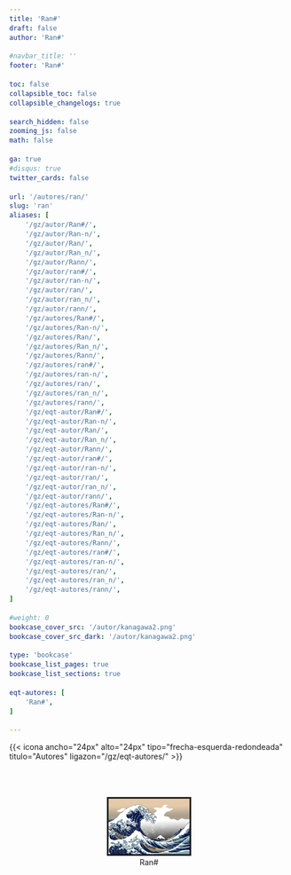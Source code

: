 ```yaml
---
title: 'Ran#'
draft: false
author: 'Ran#'

#navbar_title: ''
footer: 'Ran#'

toc: false
collapsible_toc: false
collapsible_changelogs: true

search_hidden: false
zooming_js: false
math: false

ga: true
#disqus: true
twitter_cards: false

url: '/autores/ran/'
slug: 'ran'
aliases: [
    '/gz/autor/Ran#/',
    '/gz/autor/Ran-n/',
    '/gz/autor/Ran/',
    '/gz/autor/Ran_n/',
    '/gz/autor/Rann/',
    '/gz/autor/ran#/',
    '/gz/autor/ran-n/',
    '/gz/autor/ran/',
    '/gz/autor/ran_n/',
    '/gz/autor/rann/',
    '/gz/autores/Ran#/',
    '/gz/autores/Ran-n/',
    '/gz/autores/Ran/',
    '/gz/autores/Ran_n/',
    '/gz/autores/Rann/',
    '/gz/autores/ran#/',
    '/gz/autores/ran-n/',
    '/gz/autores/ran/',
    '/gz/autores/ran_n/',
    '/gz/autores/rann/',
    '/gz/eqt-autor/Ran#/',
    '/gz/eqt-autor/Ran-n/',
    '/gz/eqt-autor/Ran/',
    '/gz/eqt-autor/Ran_n/',
    '/gz/eqt-autor/Rann/',
    '/gz/eqt-autor/ran#/',
    '/gz/eqt-autor/ran-n/',
    '/gz/eqt-autor/ran/',
    '/gz/eqt-autor/ran_n/',
    '/gz/eqt-autor/rann/',
    '/gz/eqt-autores/Ran#/',
    '/gz/eqt-autores/Ran-n/',
    '/gz/eqt-autores/Ran/',
    '/gz/eqt-autores/Ran_n/',
    '/gz/eqt-autores/Rann/',
    '/gz/eqt-autores/ran#/',
    '/gz/eqt-autores/ran-n/',
    '/gz/eqt-autores/ran/',
    '/gz/eqt-autores/ran_n/',
    '/gz/eqt-autores/rann/',
]

#weight: 0
bookcase_cover_src: '/autor/kanagawa2.png'
bookcase_cover_src_dark: '/autor/kanagawa2.png'

type: 'bookcase'
bookcase_list_pages: true
bookcase_list_sections: true

eqt-autores: [
    'Ran#',
]

---
```


{{< icona ancho="24px" alto="24px" tipo="frecha-esquerda-redondeada" titulo="Autores" ligazon="/gz/eqt-autores/" >}}

<br>
<br>

<!--{{< rede ancho="24px" alto="24px" cor="si" tipo="twitter" titulo="Twitter" ligazon="Fansubgalego" >}}-->

<br>

<div style="text-align: center">
<img style="border: 3px solid currentColor" height=100 title="Ran#" alt="Ran#" src="/autor/kanagawa2.png">
<div>Ran#</div>
</div>

<br>
